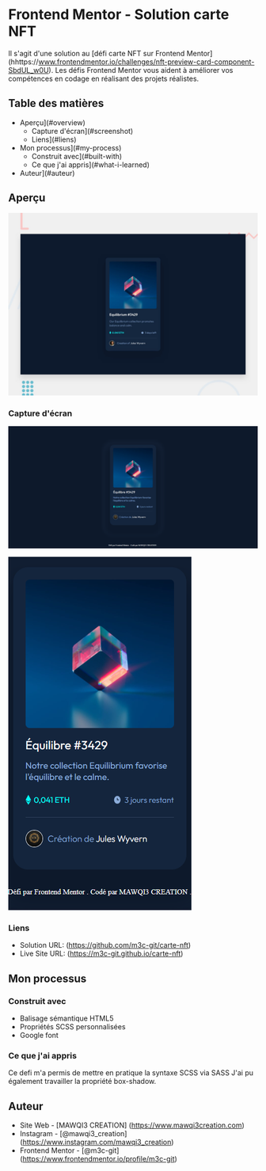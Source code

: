 # Frontend Mentor - Solution carte NFT

Il s'agit d'une solution au [défi carte NFT sur Frontend Mentor] (hhttps://www.frontendmentor.io/challenges/nft-preview-card-component-SbdUL_w0U). Les défis Frontend Mentor vous aident à améliorer vos compétences en codage en réalisant des projets réalistes. 

## Table des matières

- Aperçu](#overview)
  - Capture d'écran](#screenshot)
  - Liens](#liens)
- Mon processus](#my-process)
  - Construit avec](#built-with)
  - Ce que j'ai appris](#what-i-learned)
- Auteur](#auteur)

## Aperçu
![Design preview for the Advice generator app coding challenge](./design/desktop-preview.jpg)

### Capture d'écran
![Design preview for the Advice generator app coding challenge](./design/desktop_screenshot.png)

![Design preview for the Advice generator app coding challenge](./design/mobile_screenshot.png)

### Liens

- Solution URL: (https://github.com/m3c-git/carte-nft)
- Live Site URL: (https://m3c-git.github.io/carte-nft)

## Mon processus

### Construit avec

- Balisage sémantique HTML5
- Propriétés SCSS personnalisées
- Google font

### Ce que j'ai appris

Ce defi m'a permis de mettre en pratique la syntaxe SCSS via SASS J'ai pu également travailler la propriété box-shadow. 

## Auteur

- Site Web - [MAWQI3 CREATION] (https://www.mawqi3creation.com)
- Instagram - [@mawqi3_creation] (https://www.instagram.com/mawqi3_creation)
- Frontend Mentor - [@m3c-git] (https://www.frontendmentor.io/profile/m3c-git)